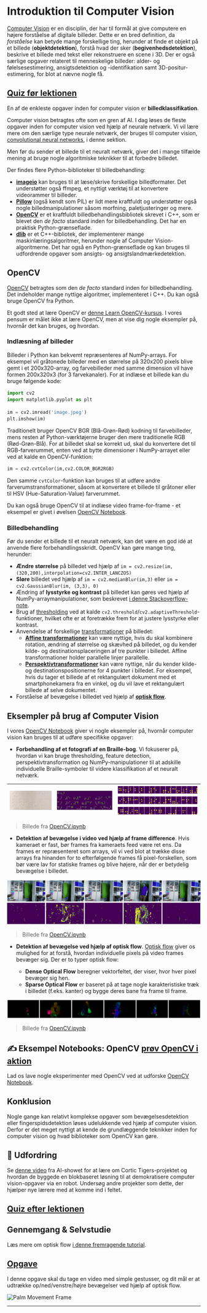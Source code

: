 <!--
CO_OP_TRANSLATOR_METADATA:
{
  "original_hash": "feeca98225cb420afc89415f24f63d92",
  "translation_date": "2025-09-23T09:29:06+00:00",
  "source_file": "lessons/4-ComputerVision/06-IntroCV/README.md",
  "language_code": "da"
}
-->
# Introduktion til Computer Vision

[Computer Vision](https://wikipedia.org/wiki/Computer_vision) er en disciplin, der har til formål at give computere en højere forståelse af digitale billeder. Dette er en bred definition, da *forståelse* kan betyde mange forskellige ting, herunder at finde et objekt på et billede (**objektdetektion**), forstå hvad der sker (**begivenhedsdetektion**), beskrive et billede med tekst eller rekonstruere en scene i 3D. Der er også særlige opgaver relateret til menneskelige billeder: alder- og følelsesestimering, ansigtsdetektion og -identifikation samt 3D-positur-estimering, for blot at nævne nogle få.

## [Quiz før lektionen](https://ff-quizzes.netlify.app/en/ai/quiz/11)

En af de enkleste opgaver inden for computer vision er **billedklassifikation**.

Computer vision betragtes ofte som en gren af AI. I dag løses de fleste opgaver inden for computer vision ved hjælp af neurale netværk. Vi vil lære mere om den særlige type neurale netværk, der bruges til computer vision, [convolutional neural networks](../07-ConvNets/README.md), i denne sektion.

Men før du sender et billede til et neuralt netværk, giver det i mange tilfælde mening at bruge nogle algoritmiske teknikker til at forbedre billedet.

Der findes flere Python-biblioteker til billedbehandling:

* **[imageio](https://imageio.readthedocs.io/en/stable/)** kan bruges til at læse/skrive forskellige billedformater. Det understøtter også ffmpeg, et nyttigt værktøj til at konvertere videorammer til billeder.
* **[Pillow](https://pillow.readthedocs.io/en/stable/index.html)** (også kendt som PIL) er lidt mere kraftfuldt og understøtter også nogle billedmanipulationer såsom morfning, paletjusteringer og mere.
* **[OpenCV](https://opencv.org/)** er et kraftfuldt billedbehandlingsbibliotek skrevet i C++, som er blevet den *de facto* standard inden for billedbehandling. Det har en praktisk Python-grænseflade.
* **[dlib](http://dlib.net/)** er et C++-bibliotek, der implementerer mange maskinlæringsalgoritmer, herunder nogle af Computer Vision-algoritmerne. Det har også en Python-grænseflade og kan bruges til udfordrende opgaver som ansigts- og ansigtslandmærkedetektion.

## OpenCV

[OpenCV](https://opencv.org/) betragtes som den *de facto* standard inden for billedbehandling. Det indeholder mange nyttige algoritmer, implementeret i C++. Du kan også bruge OpenCV fra Python.

Et godt sted at lære OpenCV er [denne Learn OpenCV-kursus](https://learnopencv.com/getting-started-with-opencv/). I vores pensum er målet ikke at lære OpenCV, men at vise dig nogle eksempler på, hvornår det kan bruges, og hvordan.

### Indlæsning af billeder

Billeder i Python kan bekvemt repræsenteres af NumPy-arrays. For eksempel vil gråtonede billeder med en størrelse på 320x200 pixels blive gemt i et 200x320-array, og farvebilleder med samme dimension vil have formen 200x320x3 (for 3 farvekanaler). For at indlæse et billede kan du bruge følgende kode:

```python
import cv2
import matplotlib.pyplot as plt

im = cv2.imread('image.jpeg')
plt.imshow(im)
```
  
Traditionelt bruger OpenCV BGR (Blå-Grøn-Rød) kodning til farvebilleder, mens resten af Python-værktøjerne bruger den mere traditionelle RGB (Rød-Grøn-Blå). For at billedet skal se korrekt ud, skal du konvertere det til RGB-farverummet, enten ved at bytte dimensioner i NumPy-arrayet eller ved at kalde en OpenCV-funktion:

```python
im = cv2.cvtColor(im,cv2.COLOR_BGR2RGB)
```
  
Den samme `cvtColor`-funktion kan bruges til at udføre andre farverumstransformationer, såsom at konvertere et billede til gråtoner eller til HSV (Hue-Saturation-Value) farverummet.

Du kan også bruge OpenCV til at indlæse video frame-for-frame - et eksempel er givet i øvelsen [OpenCV Notebook](OpenCV.ipynb).

### Billedbehandling

Før du sender et billede til et neuralt netværk, kan det være en god idé at anvende flere forbehandlingsskridt. OpenCV kan gøre mange ting, herunder:

* **Ændre størrelse** på billedet ved hjælp af `im = cv2.resize(im, (320,200),interpolation=cv2.INTER_LANCZOS)`
* **Sløre** billedet ved hjælp af `im = cv2.medianBlur(im,3)` eller `im = cv2.GaussianBlur(im, (3,3), 0)`
* Ændring af **lysstyrke og kontrast** på billedet kan gøres ved hjælp af NumPy-arraymanipulationer, som beskrevet [i denne Stackoverflow-note](https://stackoverflow.com/questions/39308030/how-do-i-increase-the-contrast-of-an-image-in-python-opencv).
* Brug af [thresholding](https://docs.opencv.org/4.x/d7/d4d/tutorial_py_thresholding.html) ved at kalde `cv2.threshold`/`cv2.adaptiveThreshold`-funktioner, hvilket ofte er at foretrække frem for at justere lysstyrke eller kontrast.
* Anvendelse af forskellige [transformationer](https://docs.opencv.org/4.5.5/da/d6e/tutorial_py_geometric_transformations.html) på billedet:
    - **[Affine transformationer](https://docs.opencv.org/4.5.5/d4/d61/tutorial_warp_affine.html)** kan være nyttige, hvis du skal kombinere rotation, ændring af størrelse og skævhed på billedet, og du kender kilde- og destinationsplaceringen af tre punkter i billedet. Affine transformationer holder parallelle linjer parallelle.
    - **[Perspektivtransformationer](https://medium.com/analytics-vidhya/opencv-perspective-transformation-9edffefb2143)** kan være nyttige, når du kender kilde- og destinationspositionerne for 4 punkter i billedet. For eksempel, hvis du tager et billede af et rektangulært dokument med et smartphonekamera fra en vinkel, og du vil lave et rektangulært billede af selve dokumentet.
* Forståelse af bevægelse i billedet ved hjælp af **[optisk flow](https://docs.opencv.org/4.5.5/d4/dee/tutorial_optical_flow.html)**.

## Eksempler på brug af Computer Vision

I vores [OpenCV Notebook](OpenCV.ipynb) giver vi nogle eksempler på, hvornår computer vision kan bruges til at udføre specifikke opgaver:

* **Forbehandling af et fotografi af en Braille-bog**. Vi fokuserer på, hvordan vi kan bruge thresholding, feature detection, perspektivtransformation og NumPy-manipulationer til at adskille individuelle Braille-symboler til videre klassifikation af et neuralt netværk.

![Braille Image](../../../../../translated_images/braille.341962ff76b1bd7044409371d3de09ced5028132aef97344ea4b7468c1208126.da.jpeg) | ![Braille Image Pre-processed](../../../../../translated_images/braille-result.46530fea020b03c76aac532d7d6eeef7f6fb35b55b1001cd21627907dabef3ed.da.png) | ![Braille Symbols](../../../../../translated_images/braille-symbols.0159185ab69d533909dc4d7d26a1971b51401c6a80eb3a5584f250ea880af88b.da.png)  
----|-----|-----

> Billede fra [OpenCV.ipynb](OpenCV.ipynb)

* **Detektion af bevægelse i video ved hjælp af frame difference**. Hvis kameraet er fast, bør frames fra kameraets feed være ret ens. Da frames er repræsenteret som arrays, vil vi ved blot at trække disse arrays fra hinanden for to efterfølgende frames få pixel-forskellen, som bør være lav for statiske frames og blive højere, når der er betydelig bevægelse i billedet.

![Billede af video frames og frame differences](../../../../../translated_images/frame-difference.706f805491a0883c938e16447bf5eb2f7d69e812c7f743cbe7d7c7645168f81f.da.png)

> Billede fra [OpenCV.ipynb](OpenCV.ipynb)

* **Detektion af bevægelse ved hjælp af optisk flow**. [Optisk flow](https://docs.opencv.org/3.4/d4/dee/tutorial_optical_flow.html) giver os mulighed for at forstå, hvordan individuelle pixels på video frames bevæger sig. Der er to typer optisk flow:

   - **Dense Optical Flow** beregner vektorfeltet, der viser, hvor hver pixel bevæger sig hen.
   - **Sparse Optical Flow** er baseret på at tage nogle karakteristiske træk i billedet (f.eks. kanter) og bygge deres bane fra frame til frame.

![Billede af optisk flow](../../../../../translated_images/optical.1f4a94464579a83a10784f3c07fe7228514714b96782edf50e70ccd59d2d8c4f.da.png)

> Billede fra [OpenCV.ipynb](OpenCV.ipynb)

## ✍️ Eksempel Notebooks: OpenCV [prøv OpenCV i aktion](OpenCV.ipynb)

Lad os lave nogle eksperimenter med OpenCV ved at udforske [OpenCV Notebook](OpenCV.ipynb).

## Konklusion

Nogle gange kan relativt komplekse opgaver som bevægelsesdetektion eller fingerspidsdetektion løses udelukkende ved hjælp af computer vision. Derfor er det meget nyttigt at kende de grundlæggende teknikker inden for computer vision og hvad biblioteker som OpenCV kan gøre.

## 🚀 Udfordring

Se [denne video](https://docs.microsoft.com/shows/ai-show/ai-show--2021-opencv-ai-competition--grand-prize-winners--cortic-tigers--episode-32?WT.mc_id=academic-77998-cacaste) fra AI-showet for at lære om Cortic Tigers-projektet og hvordan de byggede en blokbaseret løsning til at demokratisere computer vision-opgaver via en robot. Undersøg andre projekter som dette, der hjælper nye lærere med at komme ind i feltet.

## [Quiz efter lektionen](https://ff-quizzes.netlify.app/en/ai/quiz/12)

## Gennemgang & Selvstudie

Læs mere om optisk flow [i denne fremragende tutorial](https://learnopencv.com/optical-flow-in-opencv/).

## [Opgave](lab/README.md)

I denne opgave skal du tage en video med simple gestusser, og dit mål er at udtrække op/ned/venstre/højre bevægelser ved hjælp af optisk flow.

<img src="images/palm-movement.png" width="30%" alt="Palm Movement Frame"/>

---

